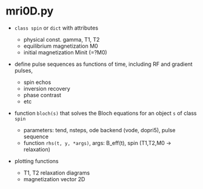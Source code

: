 # mri0D.py

* `class spin` or `dict` with attributes 
    * physical const. gamma, T1, T2
    * equilibrium magnetization M0
    * initial magnetization Minit (=?M0)

* define pulse sequences as functions of time, including RF and gradient pulses,
    * spin echos
    * inversion recovery
    * phase contrast
    * etc

* function `bloch(s)` that solves the Bloch equations for an object `s` of class
`spin` 
    * parameters: tend, nsteps, ode backend (vode, dopri5), pulse sequence
    * function `rhs(t, y, *args)`, 
      args: B_eff(t), spin (T1,T2,M0 -> relaxation)

* plotting functions
    * T1, T2 relaxation diagrams
    * magnetization vector 2D

